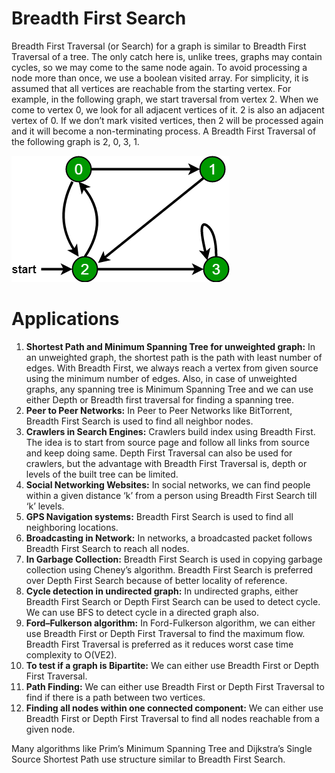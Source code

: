 Breadth First Search
====================
Breadth First Traversal (or Search) for a graph is similar to Breadth First Traversal of a tree. 
The only catch here is, unlike trees, graphs may contain cycles, so we may come to the same node again. To avoid processing a node more than once, we use a boolean visited array. For simplicity, it is assumed that all vertices are reachable from the starting vertex.
For example, in the following graph, we start traversal from vertex 2. When we come to vertex 0, we look for all adjacent vertices of it. 2 is also an adjacent vertex of 0. If we don’t mark visited vertices, then 2 will be processed again and it will become a non-terminating process. A Breadth First Traversal of the following graph is 2, 0, 3, 1.

![](bfs.png)

Applications
============
1. **Shortest Path and Minimum Spanning Tree for unweighted graph:** In an unweighted graph, the shortest path is the path with least number of edges. With Breadth First, we always reach a vertex from given source using the minimum number of edges. Also, in case of unweighted graphs, any spanning tree is Minimum Spanning Tree and we can use either Depth or Breadth first traversal for finding a spanning tree.
2. **Peer to Peer Networks:** In Peer to Peer Networks like BitTorrent, Breadth First Search is used to find all neighbor nodes.
3. **Crawlers in Search Engines:** Crawlers build index using Breadth First. The idea is to start from source page and follow all links from source and keep doing same. Depth First Traversal can also be used for crawlers, but the advantage with Breadth First Traversal is, depth or levels of the built tree can be limited.
4. **Social Networking Websites:** In social networks, we can find people within a given distance ‘k’ from a person using Breadth First Search till ‘k’ levels.
5. **GPS Navigation systems:** Breadth First Search is used to find all neighboring locations.
6. **Broadcasting in Network:** In networks, a broadcasted packet follows Breadth First Search to reach all nodes.
7. **In Garbage Collection:** Breadth First Search is used in copying garbage collection using Cheney’s algorithm. Breadth First Search is preferred over Depth First Search because of better locality of reference.
8. **Cycle detection in undirected graph:** In undirected graphs, either Breadth First Search or Depth First Search can be used to detect cycle. We can use BFS to detect cycle in a directed graph also.
9. **Ford–Fulkerson algorithm:** In Ford-Fulkerson algorithm, we can either use Breadth First or Depth First Traversal to find the maximum flow. Breadth First Traversal is preferred as it reduces worst case time complexity to O(VE2).
10. **To test if a graph is Bipartite:** We can either use Breadth First or Depth First Traversal.
11. **Path Finding:** We can either use Breadth First or Depth First Traversal to find if there is a path between two vertices.
12. **Finding all nodes within one connected component:** We can either use Breadth First or Depth First Traversal to find all nodes reachable from a given node.

Many algorithms like Prim’s Minimum Spanning Tree and Dijkstra’s Single Source Shortest Path use structure similar to Breadth First Search.

